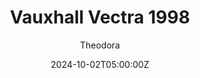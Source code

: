 ---
title: "Vauxhall Vectra 1998"
meta_title: ""
description: "Vauxhall Vectra 1998 (vrc_erc_1999_vorax) - VRC Tourers Vorax Vector by VRC"
date: 2024-10-02T05:00:00Z
thumb: NjwUHoQ
mainimage: xSY0B8H
cargallery: ["FpsCDxK", "kOFQgPA"]
categories: ["Car"]
author: "Theodora"
tags: ["Vauxhall", "England", "R2R", "Super Touring", "Touring car", "BTCC", "1998", "VRC"]
draft: false
link: https://mods.to/8RWT683c209a72e73
zipsize: "356 MB"
host: sharemods
manu: Vauxhall
championship: BTCC
country: England
year: 1998
class: Super Touring
drivetrain: FWD
engine: 2.0l Inline-4
power: 311 bhp
torque: 276
mass: 975
speed: 278
gb: sequential
accel: 5.0 seconds
creator: VRC
creatorfull: Virtual Racing Cars
version: "1.5"
csp: "0.2.0"
carname: "Vauxhall Vectra"
folder: "vrc_erc_1999_vorax"
livery: "2 included"
r2r: 1
---